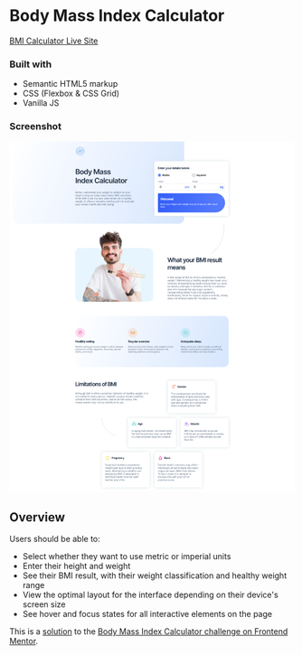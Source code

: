 # Body Mass Index Calculator

<a href="https://fm-bmi-calculator-two.vercel.app/" target="_blank">BMI Calculator Live Site</a>

### Built with

-   Semantic HTML5 markup
-   CSS (Flexbox & CSS Grid)
-   Vanilla JS

### Screenshot
![Screenshot of BMI calculator page](./ScreenshotBMICalculator.png)

## Overview

Users should be able to:

-   Select whether they want to use metric or imperial units
-   Enter their height and weight
-   See their BMI result, with their weight classification and healthy weight range
-   View the optimal layout for the interface depending on their device's screen size
-   See hover and focus states for all interactive elements on the page

This is a [solution](https://www.frontendmentor.io/solutions/css-grid-solution-for-bmi-calculator-NBLp5VHmDn) to the [Body Mass Index Calculator challenge on Frontend Mentor](https://www.frontendmentor.io/challenges/body-mass-index-calculator-brrBkfSz1T).
